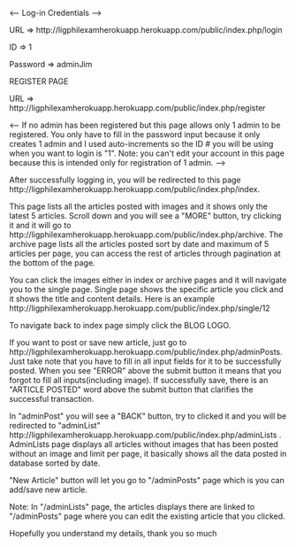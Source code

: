 <-- Log-in Credentials -->

<p> URL => http://ligphilexamherokuapp.herokuapp.com/public/index.php/login </p>
<p> ID => 1 </p>
<p> Password => adminJim </p>

<p> REGISTER PAGE </p>
<p> URL => http://ligphilexamherokuapp.herokuapp.com/public/index.php/register </p>
<-- If no admin has been registered but this page allows only 1 admin to be registered.
 You only have to fill in the password input because it only creates 1 admin and I used auto-increments so the ID # you
 will be using when you want to login is "1".
 Note: you can't edit your account in this page because this is intended only for registration of 1 admin.
-->

<p> 
    After successfully logging in, you will be redirected to this page http://ligphilexamherokuapp.herokuapp.com/public/index.php/index. 
</p>
<p>
    This page lists all the articles posted with images and it shows only the latest 5 articles. Scroll down and you will see a "MORE" button, try clicking it and it will go to http://ligphilexamherokuapp.herokuapp.com/public/index.php/archive. The archive page lists all the articles posted sort by date and maximum of 5 articles per page, you can access the rest of articles through pagination at the bottom of the page. 
</p>
<p> You can click the images either in index or archive pages and it will navigate you to the single page. Single page shows the specific article you click and it shows the title and content details. Here is an example  http://ligphilexamherokuapp.herokuapp.com/public/index.php/single/12 </p>

<p> To navigate back to index page simply click the BLOG LOGO. </p>

<p> If you want to post or save new article, just go to http://ligphilexamherokuapp.herokuapp.com/public/index.php/adminPosts. Just take note that you have to fill in all input fields for it to be successfully posted. When you see "ERROR" above the submit button it means that you forgot to fill all inputs(including image). If successfully save, there is an "ARTICLE POSTED" word above the submit button that clarifies the successful transaction. </p>

<p> In "adminPost" you will see a "BACK" button, try to clicked it and you will be redirected to "adminList" http://ligphilexamherokuapp.herokuapp.com/public/index.php/adminLists . AdminLists page displays all articles without images that has been posted without an image and limit per page, it basically shows all the data posted in database sorted by date. </p> <p> "New Article" button will let you go to "/adminPosts" page which is you can add/save new article.<p>

<p> Note: In "/adminLists" page, the articles displays there are linked to "/adminPosts" page where you can edit the existing article that you clicked. </p>

<p> Hopefully you understand my details, thank you so much </p>


